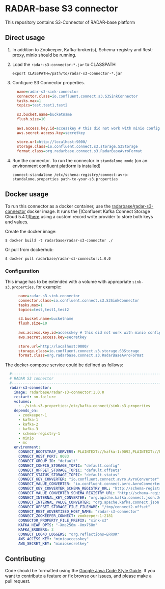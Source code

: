 # RADAR-base S3 connector
This repository contains S3-Connector of RADAR-base platform

## Direct usage

1. In addition to Zookeeper, Kafka-broker(s), Schema-registry and Rest-proxy, minio should be running.
2. Load the `radar-s3-connector-*.jar` to CLASSPATH

    ```shell
    export CLASSPATH=/path/to/radar-s3-connector-*.jar
    ```
      
3. Configure S3 Connector properties.

    ```ini
      name=radar-s3-sink-connector
      connector.class=io.confluent.connect.s3.S3SinkConnector
      tasks.max=1
      topics=test,test1,test2
      
      s3.bucket.name=bucketname
      flush.size=10
      
      aws.access.key.id=accesskey # this did not work with minio config, although adding environment variables to docker-container works
      aws.secret.access.key=secretkey
      
      store.url=http://localhost:9000/
      storage.class=io.confluent.connect.s3.storage.S3Storage
      format.class=org.radarbase.connect.s3.RadarBaseAvroFormat
    ```
   
4. Run the connector. To run the connector in `standalone mode` (on an environment confluent platform is installed)
   
    ```shell
    connect-standalone /etc/schema-registry/connect-avro-standalone.properties path-to-your-s3.properties
    ```

## Docker usage

To run this connector as a docker container, use the [radarbase/radar-s3-connector](https://hub.docker.org/radarbase/radar-s3-connector) docker image. 
It runs the []Confluent Kafka Connect Storage Cloud 5.4.1]([here](https://docs.confluent.io/current/connect/kafka-connect-s3/index.html) using a custom record write provider to store both keys and values.

Create the docker image:
```
$ docker build -t radarbase/radar-s3-connector ./
```

Or pull from dockerhub:
```
$ docker pull radarbase/radar-s3-connector:1.0.0
```

### Configuration

This image has to be extended with a volume with appropriate `sink-s3.properties`, for example:

```ini
      name=radar-s3-sink-connector
      connector.class=io.confluent.connect.s3.S3SinkConnector
      tasks.max=1
      topics=test,test1,test2
      
      s3.bucket.name=bucketname
      flush.size=10
      
      aws.access.key.id=accesskey # this did not work with minio config, although adding environment variables to docker-container works
      aws.secret.access.key=secretkey
      
      store.url=http://localhost:9000/
      storage.class=io.confluent.connect.s3.storage.S3Storage
      format.class=org.radarbase.connect.s3.RadarBaseAvroFormat
```

The docker-compose service could be defined as follows:

```yaml
  #---------------------------------------------------------------------------#
  # RADAR S3 connector                                                     #
  #---------------------------------------------------------------------------#
  radar-s3-connector:
    image: radarbase/radar-s3-connector:1.0.0
    restart: on-failure
    volumes:
      - ./sink-s3.properties:/etc/kafka-connect/sink-s3.properties
    depends_on:
      - zookeeper-1
      - kafka-1
      - kafka-2
      - kafka-3
      - schema-registry-1
      - minio
      - mc
    environment:
      CONNECT_BOOTSTRAP_SERVERS: PLAINTEXT://kafka-1:9092,PLAINTEXT://kafka-2:9092,PLAINTEXT://kafka-3:9092
      CONNECT_REST_PORT: 8083
      CONNECT_GROUP_ID: "default"
      CONNECT_CONFIG_STORAGE_TOPIC: "default.config"
      CONNECT_OFFSET_STORAGE_TOPIC: "default.offsets"
      CONNECT_STATUS_STORAGE_TOPIC: "default.status"
      CONNECT_KEY_CONVERTER: "io.confluent.connect.avro.AvroConverter"
      CONNECT_VALUE_CONVERTER: "io.confluent.connect.avro.AvroConverter"
      CONNECT_KEY_CONVERTER_SCHEMA_REGISTRY_URL: "http://schema-registry-1:8081"
      CONNECT_VALUE_CONVERTER_SCHEMA_REGISTRY_URL: "http://schema-registry-1:8081"
      CONNECT_INTERNAL_KEY_CONVERTER: "org.apache.kafka.connect.json.JsonConverter"
      CONNECT_INTERNAL_VALUE_CONVERTER: "org.apache.kafka.connect.json.JsonConverter"
      CONNECT_OFFSET_STORAGE_FILE_FILENAME: "/tmp/connect2.offset"
      CONNECT_REST_ADVERTISED_HOST_NAME: "radar-s3-connector"
      CONNECT_ZOOKEEPER_CONNECT: zookeeper-1:2181
      CONNECTOR_PROPERTY_FILE_PREFIX: "sink-s3"
      KAFKA_HEAP_OPTS: "-Xms256m -Xmx768m"
      KAFKA_BROKERS: 3
      CONNECT_LOG4J_LOGGERS: "org.reflections=ERROR"
      AWS_ACCESS_KEY: "minioaccesskey"
      AWS_SECRET_KEY: "miniosecretkey"
```

## Contributing

Code should be formatted using the [Google Java Code Style Guide](https://google.github.io/styleguide/javaguide.html).
If you want to contribute a feature or fix browse our [issues](https://github.com/RADAR-base/radar-s3-connector/issues), and please make a pull request.
